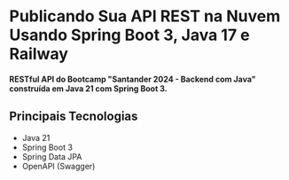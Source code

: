 # Publicando Sua API REST na Nuvem Usando Spring Boot 3, Java 17 e Railway

#### RESTful API do Bootcamp "Santander 2024 - Backend com Java" construída em Java 21 com Spring Boot 3.

## Principais Tecnologias

- Java 21
- Spring Boot 3
- Spring Data JPA
- OpenAPI (Swagger)

